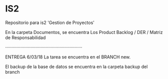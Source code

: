 # IS2
Repositorio para is2 'Gestion de Proyectos'

En la carpeta Documentos, se encuentra Los Product Backlog / DER / Matriz de Responsabilidad


·····························································

ENTREGA 6/03/18
La tarea se encuentra en el BRANCH new.

El backup de la base de datos se encuentra en la carpeta backup del branch
